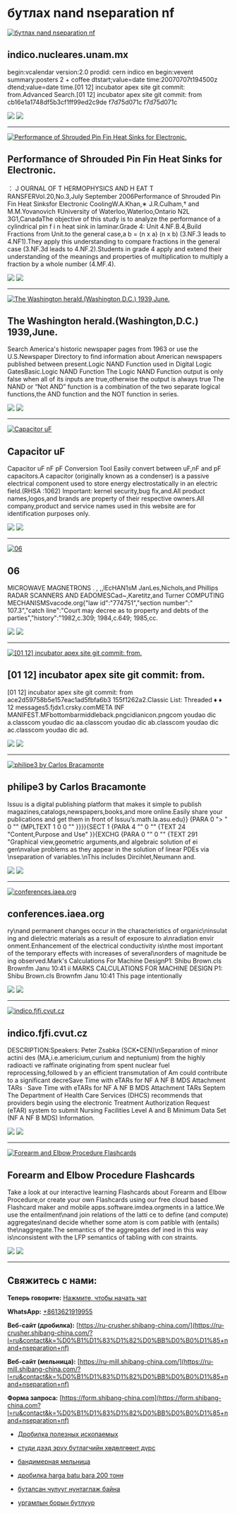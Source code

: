 # бутлах nand nseparation nf

<a href="https://swt.shibang-china.com/?l=ru&img&k=%D0%B1%D1%83%D1%82%D0%BB%D0%B0%D1%85+nand+nseparation+nf" target="_blank">![бутлах nand nseparation nf](http://static.shibang-china.com/all-800x300/97.jpg)</a>

## indico.nucleares.unam.mx
begin:vcalendar version:2.0 prodid: cern indico en begin:vevent summary:posters 2 + coffee dtstart;value=date time:20070707t194500z dtend;value=date time.[01 12] incubator apex site git commit: from.Advanced Search.[01 12] incubator apex site git commit: from cb16e1a1748df5b3cf1ff99ed2c9de f7d75d071c f7d75d071c


<a href="https://whatsapp.shibangsoft.com/WhatsApp.php" target="_blank" title="WhatsApp">![](http://static.shibang-china.com/icon/whatsapp.png)</a> <a href="https://swt.shibang-china.com/?l=ru&icon&k=%D0%B1%D1%83%D1%82%D0%BB%D0%B0%D1%85+nand+nseparation+nf" target="_blank">![](http://static.shibang-china.com/icon/chat-ru.png)</a>

---

<a href="https://swt.shibang-china.com/?l=ru&img&k=%D0%B1%D1%83%D1%82%D0%BB%D0%B0%D1%85+nand+nseparation+nf" target="_blank">![Performance of Shrouded Pin Fin Heat Sinks for Electronic.](http://static.shibang-china.com/all-800x300/754.jpg)</a>

## Performance of Shrouded Pin Fin Heat Sinks for Electronic.
： J OURNAL OF T HERMOPHYSICS AND H EAT T RANSFERVol.20,No.3,July September 2006Performance of Shrouded Pin Fin Heat Sinksfor Electronic CoolingW.A.Khan,∗ J.R.Culham,† and M.M.Yovanovich ‡University of Waterloo,Waterloo,Ontario N2L 3G1,CanadaThe objective of this study is to analyze the performance of a cylindrical pin f i n heat sink in laminar.Grade 4: Unit 4.NF.B.4,Build Fractions from Unit.to the general case,a b = (n x a) (n x b) (3.NF.3 leads to 4.NF1).They apply this understanding to compare fractions in the general case (3.NF.3d leads to 4.NF.2).Students in grade 4 apply and extend their understanding of the meanings and properties of multiplication to multiply a fraction by a whole number (4.MF.4).


<a href="https://whatsapp.shibangsoft.com/WhatsApp.php" target="_blank" title="WhatsApp">![](http://static.shibang-china.com/icon/whatsapp.png)</a> <a href="https://swt.shibang-china.com/?l=ru&icon&k=%D0%B1%D1%83%D1%82%D0%BB%D0%B0%D1%85+nand+nseparation+nf" target="_blank">![](http://static.shibang-china.com/icon/chat-ru.png)</a>

---

<a href="https://swt.shibang-china.com/?l=ru&img&k=%D0%B1%D1%83%D1%82%D0%BB%D0%B0%D1%85+nand+nseparation+nf" target="_blank">![The Washington herald.(Washington,D.C.) 1939,June.](http://static.shibang-china.com/all-800x300/391.jpg)</a>

## The Washington herald.(Washington,D.C.) 1939,June.
Search America's historic newspaper pages from 1963 or use the U.S.Newspaper Directory to find information about American newspapers published between present.Logic NAND Function used in Digital Logic GatesBasic.Logic NAND Function The Logic NAND Function output is only false when all of its inputs are true,otherwise the output is always true The NAND or “Not AND” function is a combination of the two separate logical functions,the AND function and the NOT function in series.


<a href="https://whatsapp.shibangsoft.com/WhatsApp.php" target="_blank" title="WhatsApp">![](http://static.shibang-china.com/icon/whatsapp.png)</a> <a href="https://swt.shibang-china.com/?l=ru&icon&k=%D0%B1%D1%83%D1%82%D0%BB%D0%B0%D1%85+nand+nseparation+nf" target="_blank">![](http://static.shibang-china.com/icon/chat-ru.png)</a>

---

<a href="https://swt.shibang-china.com/?l=ru&img&k=%D0%B1%D1%83%D1%82%D0%BB%D0%B0%D1%85+nand+nseparation+nf" target="_blank">![Capacitor uF](http://static.shibang-china.com/all-800x300/1185.jpg)</a>

## Capacitor uF
Capacitor uF nF pF Conversion Tool Easily convert between uF,nF and pF capacitors.A capacitor (originally known as a condenser) is a passive electrical component used to store energy electrostatically in an electric field.(RHSA :1062) Important: kernel security,bug fix,and.All product names,logos,and brands are property of their respective owners.All company,product and service names used in this website are for identification purposes only.


<a href="https://whatsapp.shibangsoft.com/WhatsApp.php" target="_blank" title="WhatsApp">![](http://static.shibang-china.com/icon/whatsapp.png)</a> <a href="https://swt.shibang-china.com/?l=ru&icon&k=%D0%B1%D1%83%D1%82%D0%BB%D0%B0%D1%85+nand+nseparation+nf" target="_blank">![](http://static.shibang-china.com/icon/chat-ru.png)</a>

---

<a href="https://swt.shibang-china.com/?l=ru&img&k=%D0%B1%D1%83%D1%82%D0%BB%D0%B0%D1%85+nand+nseparation+nf" target="_blank">![06](http://static.shibang-china.com/all-800x300/342.jpg)</a>

## 06
MICROWAVE MAGNETRONS . , ,,lEcHAN1sM JanLes,Nichols,and Phillips RADAR SCANNERS AND EADOMESCad~,Karetitz,and Turner COMPUTING MECHANISMSvacode.org{&quot;law id&quot;:&quot;774751&quot;,&quot;section number&quot;:&quot; 107.3&quot;,&quot;catch line&quot;:&quot;Court may decree as to property and debts of the parties&quot;,&quot;history&quot;:&quot;1982,c.309; 1984,c.649; 1985,cc.


<a href="https://whatsapp.shibangsoft.com/WhatsApp.php" target="_blank" title="WhatsApp">![](http://static.shibang-china.com/icon/whatsapp.png)</a> <a href="https://swt.shibang-china.com/?l=ru&icon&k=%D0%B1%D1%83%D1%82%D0%BB%D0%B0%D1%85+nand+nseparation+nf" target="_blank">![](http://static.shibang-china.com/icon/chat-ru.png)</a>

---

<a href="https://swt.shibang-china.com/?l=ru&img&k=%D0%B1%D1%83%D1%82%D0%BB%D0%B0%D1%85+nand+nseparation+nf" target="_blank">![[01 12] incubator apex site git commit: from.](http://static.shibang-china.com/all-800x300/744.jpg)</a>

## [01 12] incubator apex site git commit: from.
[01 12] incubator apex site git commit: from ace2d59758b5e157eac1ad5fbfa6b3 155f1262a2.Classic List: Threaded ♦ ♦ 12 messages5.fjdx1.crsky.comMETA INF MANIFEST.MFbottombarmiddleback.pngcidianicon.pngcom youdao dic a.classcom youdao dic aa.classcom youdao dic ab.classcom youdao dic ac.classcom youdao dic ad.


<a href="https://whatsapp.shibangsoft.com/WhatsApp.php" target="_blank" title="WhatsApp">![](http://static.shibang-china.com/icon/whatsapp.png)</a> <a href="https://swt.shibang-china.com/?l=ru&icon&k=%D0%B1%D1%83%D1%82%D0%BB%D0%B0%D1%85+nand+nseparation+nf" target="_blank">![](http://static.shibang-china.com/icon/chat-ru.png)</a>

---

<a href="https://swt.shibang-china.com/?l=ru&img&k=%D0%B1%D1%83%D1%82%D0%BB%D0%B0%D1%85+nand+nseparation+nf" target="_blank">![philipe3 by Carlos Bracamonte](http://static.shibang-china.com/all-800x300/590.jpg)</a>

## philipe3 by Carlos Bracamonte
Issuu is a digital publishing platform that makes it simple to publish magazines,catalogs,newspapers,books,and more online.Easily share your publications and get them in front of Issuu’s.math.la.asu.edu}} {PARA 0 &quot;&gt; &quot; 0 &quot;&quot; {MPLTEXT 1 0 0 &quot;&quot; }}}}{SECT 1 {PARA 4 &quot;&quot; 0 &quot;&quot; {TEXT 24 &quot;Content,Purpose and Use&quot; }}{EXCHG {PARA 0 &quot;&quot; 0 &quot;&quot; {TEXT 291 &quot;Graphical view,geometric arguments,and algebraic solution of ei gen\nvalue problems as they appear in the solution of linear PDEs via \nseparation of variables.\nThis includes Dircihlet,Neumann and.


<a href="https://whatsapp.shibangsoft.com/WhatsApp.php" target="_blank" title="WhatsApp">![](http://static.shibang-china.com/icon/whatsapp.png)</a> <a href="https://swt.shibang-china.com/?l=ru&icon&k=%D0%B1%D1%83%D1%82%D0%BB%D0%B0%D1%85+nand+nseparation+nf" target="_blank">![](http://static.shibang-china.com/icon/chat-ru.png)</a>

---

<a href="https://swt.shibang-china.com/?l=ru&img&k=%D0%B1%D1%83%D1%82%D0%BB%D0%B0%D1%85+nand+nseparation+nf" target="_blank">![conferences.iaea.org](http://static.shibang-china.com/all-800x300/1232.jpg)</a>

## conferences.iaea.org
ry\nand permanent changes occur in the characteristics of organic\ninsulat ing and dielectric materials as a result of exposure to a\nradiation envir onment.Enhancement of the electrical conductivity is\nthe most important of the temporary effects with increases of several\norders of magnitude be ing observed.Mark's Calculations For Machine DesignP1: Shibu Brown.cls Brownfm Janu 10:41 ii MARKS CALCULATIONS FOR MACHINE DESIGN P1: Shibu Brown.cls Brownfm Janu 10:41 This page intentionally


<a href="https://whatsapp.shibangsoft.com/WhatsApp.php" target="_blank" title="WhatsApp">![](http://static.shibang-china.com/icon/whatsapp.png)</a> <a href="https://swt.shibang-china.com/?l=ru&icon&k=%D0%B1%D1%83%D1%82%D0%BB%D0%B0%D1%85+nand+nseparation+nf" target="_blank">![](http://static.shibang-china.com/icon/chat-ru.png)</a>

---

<a href="https://swt.shibang-china.com/?l=ru&img&k=%D0%B1%D1%83%D1%82%D0%BB%D0%B0%D1%85+nand+nseparation+nf" target="_blank">![indico.fjfi.cvut.cz](http://static.shibang-china.com/all-800x300/851.jpg)</a>

## indico.fjfi.cvut.cz
DESCRIPTION:Speakers: Peter Zsabka (SCK•CEN)\nSeparation of minor actini des (MA\,i.e.americium\,curium and neptunium) from the highly radioacti ve raffinate originating from spent nuclear fuel reprocessing\,followed b y an efficient transmutation of Am could contribute to a significant decreSave Time with eTARs for NF A NF B MDS Attachment TARs&nbsp;&#0183;&#32;Save Time with eTARs for NF A NF B MDS Attachment TARs Septem The Department of Health Care Services (DHCS) recommends that providers begin using the electronic Treatment Authorization Request (eTAR) system to submit Nursing Facilities Level A and B Minimum Data Set (NF A NF B MDS) Information.


<a href="https://whatsapp.shibangsoft.com/WhatsApp.php" target="_blank" title="WhatsApp">![](http://static.shibang-china.com/icon/whatsapp.png)</a> <a href="https://swt.shibang-china.com/?l=ru&icon&k=%D0%B1%D1%83%D1%82%D0%BB%D0%B0%D1%85+nand+nseparation+nf" target="_blank">![](http://static.shibang-china.com/icon/chat-ru.png)</a>

---

<a href="https://swt.shibang-china.com/?l=ru&img&k=%D0%B1%D1%83%D1%82%D0%BB%D0%B0%D1%85+nand+nseparation+nf" target="_blank">![Forearm and Elbow Procedure Flashcards](http://static.shibang-china.com/all-800x300/434.jpg)</a>

## Forearm and Elbow Procedure Flashcards
Take a look at our interactive learning Flashcards about Forearm and Elbow Procedure,or create your own Flashcards using our free cloud based Flashcard maker and mobile apps.software.imdea.orgments in a lattice.We use the entailment\nand join relations of the latti ce to define (and compute) aggregates\nand decide whether some atom is com patible with (entails) the\naggregate.The semantics of the aggregates def ined in this way is\nconsistent with the LFP semantics of tabling with con straints.


<a href="https://whatsapp.shibangsoft.com/WhatsApp.php" target="_blank" title="WhatsApp">![](http://static.shibang-china.com/icon/whatsapp.png)</a> <a href="https://swt.shibang-china.com/?l=ru&icon&k=%D0%B1%D1%83%D1%82%D0%BB%D0%B0%D1%85+nand+nseparation+nf" target="_blank">![](http://static.shibang-china.com/icon/chat-ru.png)</a>

---
## Свяжитесь с нами:

**Теперь говорите:** [Нажмите, чтобы начать чат](https://swt.shibang-china.com?l=ru&contact&k=%D0%B1%D1%83%D1%82%D0%BB%D0%B0%D1%85+nand+nseparation+nf)

**WhatsApp:**  [+8613621919955](https://whatsapp.shibangsoft.com/WhatsApp.php)

**Веб-сайт (дробилка):** [https://ru-crusher.shibang-china.com/](https://ru-crusher.shibang-china.com/?l=ru&contact&k=%D0%B1%D1%83%D1%82%D0%BB%D0%B0%D1%85+nand+nseparation+nf)

**Веб-сайт (мельница):** [https://ru-mill.shibang-china.com/](https://ru-mill.shibang-china.com/?l=ru&contact&k=%D0%B1%D1%83%D1%82%D0%BB%D0%B0%D1%85+nand+nseparation+nf)

**Форма запроса:** [https://form.shibang-china.com](https://form.shibang-china.com?l=ru&contact&k=%D0%B1%D1%83%D1%82%D0%BB%D0%B0%D1%85+nand+nseparation+nf)

* [Дробилка полезных ископаемых](../126/%D0%94%D1%80%D0%BE%D0%B1%D0%B8%D0%BB%D0%BA%D0%B0%20%D0%BF%D0%BE%D0%BB%D0%B5%D0%B7%D0%BD%D1%8B%D1%85%20%D0%B8%D1%81%D0%BA%D0%BE%D0%BF%D0%B0%D0%B5%D0%BC%D1%8B%D1%85.md)

* [студи дээд эрүү бутлагчийн хөдөлгөөнт дүрс](../129/%D1%81%D1%82%D1%83%D0%B4%D0%B8%20%D0%B4%D1%8D%D1%8D%D0%B4%20%D1%8D%D1%80%D2%AF%D2%AF%20%D0%B1%D1%83%D1%82%D0%BB%D0%B0%D0%B3%D1%87%D0%B8%D0%B9%D0%BD%20%D1%85%D3%A9%D0%B4%D3%A9%D0%BB%D0%B3%D3%A9%D3%A9%D0%BD%D1%82%20%D0%B4%D2%AF%D1%80%D1%81.md)

* [бандимерная мельница](../126/%D0%B1%D0%B0%D0%BD%D0%B4%D0%B8%D0%BC%D0%B5%D1%80%D0%BD%D0%B0%D1%8F%20%D0%BC%D0%B5%D0%BB%D1%8C%D0%BD%D0%B8%D1%86%D0%B0.md)

* [дробилка harga batu bara 200 тонн](../130/%D0%B4%D1%80%D0%BE%D0%B1%D0%B8%D0%BB%D0%BA%D0%B0%20harga%20batu%20bara%20200%20%D1%82%D0%BE%D0%BD%D0%BD.md)

* [буталсан чулууг нунтаглаж байна](../128/%D0%B1%D1%83%D1%82%D0%B0%D0%BB%D1%81%D0%B0%D0%BD%20%D1%87%D1%83%D0%BB%D1%83%D1%83%D0%B3%20%D0%BD%D1%83%D0%BD%D1%82%D0%B0%D0%B3%D0%BB%D0%B0%D0%B6%20%D0%B1%D0%B0%D0%B9%D0%BD%D0%B0.md)

* [ургамлын борын бутлуур](../129/%D1%83%D1%80%D0%B3%D0%B0%D0%BC%D0%BB%D1%8B%D0%BD%20%D0%B1%D0%BE%D1%80%D1%8B%D0%BD%20%D0%B1%D1%83%D1%82%D0%BB%D1%83%D1%83%D1%80.md)